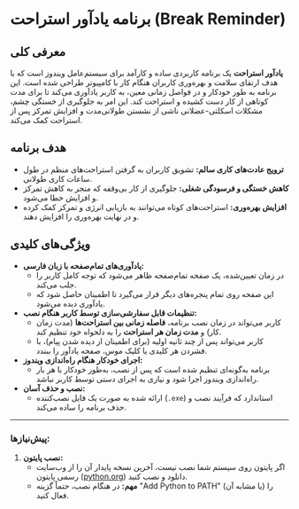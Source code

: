 # برنامه یادآور استراحت (Break Reminder)

## معرفی کلی
**یادآور استراحت** یک برنامه کاربردی ساده و کارآمد برای سیستم‌عامل ویندوز است که با هدف ارتقای سلامت و بهره‌وری کاربران هنگام کار با کامپیوتر طراحی شده است. این برنامه به طور خودکار و در فواصل زمانی معین، به کاربر یادآوری می‌کند تا برای مدت کوتاهی از کار دست کشیده و استراحت کند. این امر به جلوگیری از خستگی چشم، مشکلات اسکلتی-عضلانی ناشی از نشستن طولانی‌مدت و افزایش تمرکز پس از استراحت کمک می‌کند.

## هدف برنامه
*   **ترویج عادت‌های کاری سالم:** تشویق کاربران به گرفتن استراحت‌های منظم در طول ساعات کاری طولانی.
*   **کاهش خستگی و فرسودگی شغلی:** جلوگیری از کار بی‌وقفه که منجر به کاهش تمرکز و افزایش خطا می‌شود.
*   **افزایش بهره‌وری:** استراحت‌های کوتاه می‌توانند به بازیابی انرژی و تمرکز کمک کرده و در نهایت بهره‌وری را افزایش دهند.

## ویژگی‌های کلیدی
*   **یادآوری‌های تمام‌صفحه با زبان فارسی:**
    *   در زمان تعیین‌شده، یک صفحه تمام‌صفحه ظاهر می‌شود که توجه کامل کاربر را جلب می‌کند.
    *   این صفحه روی تمام پنجره‌های دیگر قرار می‌گیرد تا اطمینان حاصل شود که یادآوری دیده می‌شود.
*   **تنظیمات قابل سفارشی‌سازی توسط کاربر هنگام نصب:**
    *   کاربر می‌تواند در زمان نصب برنامه، **فاصله زمانی بین استراحت‌ها** (مدت زمان کار) و **مدت زمان هر استراحت** را به دلخواه خود تنظیم کند.
    *   کاربر می‌تواند پس از چند ثانیه اولیه (برای اطمینان از دیده شدن پیام)، با فشردن هر کلیدی یا کلیک موس، صفحه یادآور را ببندد.
*   **اجرای خودکار هنگام راه‌اندازی ویندوز:**
    *   برنامه به‌گونه‌ای تنظیم شده است که پس از نصب، به‌طور خودکار با هر بار راه‌اندازی ویندوز اجرا شود و نیازی به اجرای دستی توسط کاربر نباشد.
*   **نصب و حذف آسان:**
    *   ارائه شده به صورت یک فایل نصب‌کننده (`.exe`) استاندارد که فرآیند نصب و حذف برنامه را ساده می‌کند.

---


### پیش‌نیازها:

1.  **نصب پایتون:**
    *   اگر پایتون روی سیستم شما نصب نیست، آخرین نسخه پایدار آن را از وب‌سایت رسمی پایتون ([python.org](https://www.python.org/downloads/windows/)) دانلود و نصب کنید.
    *   **مهم:** در هنگام نصب، حتماً گزینه "Add Python to PATH" (یا مشابه آن) را فعال کنید.



